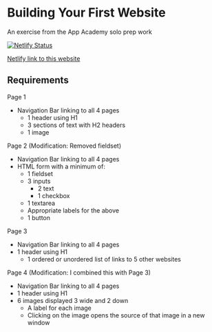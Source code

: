 # Building Your First Website

An exercise from the App Academy solo prep work

[![Netlify Status](https://api.netlify.com/api/v1/badges/45813c0a-b227-4929-8134-c280fa62c38f/deploy-status)](https://app.netlify.com/sites/curious-bublanina-2ad26e/deploys)

[Netlify link to this website](https://curious-bublanina-2ad26e.netlify.app/goal.html)

## Requirements

Page 1
- Navigation Bar linking to all 4 pages
  - 1 header using H1
  - 3 sections of text with H2 headers
  - 1 image
  
Page 2 (Modification: Removed fieldset)
- Navigation Bar linking to all 4 pages
- HTML form with a minimum of:
  - 1 fieldset
  - 3 inputs
    - 2 text
    - 1 checkbox
  - 1 textarea
  - Appropriate labels for the above
  - 1 button

Page 3
- Navigation Bar linking to all 4 pages
- 1 header using H1
  - 1 ordered or unordered list of links to 5 other websites

Page 4 (Modification: I combined this with Page 3)
- Navigation Bar linking to all 4 pages
- 1 header using H1
- 6 images displayed 3 wide and 2 down
  - A label for each image
  - Clicking on the image opens the source of that image in a new window
